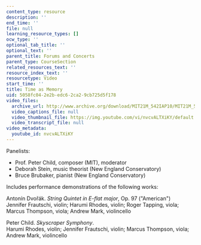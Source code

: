 ```yaml
---
content_type: resource
description: ''
end_time: ''
file: null
learning_resource_types: []
ocw_type: ''
optional_tab_title: ''
optional_text: ''
parent_title: Forums and Concerts
parent_type: CourseSection
related_resources_text: ''
resource_index_text: ''
resourcetype: Video
start_time: ''
title: Time as Memory
uid: 5058fc04-2e2b-edc6-2ca2-9cb725d5f178
video_files:
  archive_url: http://www.archive.org/download/MIT21M_542IAP10/MIT21M_542IAP10forum2_300k.mp4
  video_captions_file: null
  video_thumbnail_file: https://img.youtube.com/vi/nvcvALTXiKY/default.jpg
  video_transcript_file: null
video_metadata:
  youtube_id: nvcvALTXiKY
---
```


Panelists:

*   Prof. Peter Child, composer (MIT), moderator
*   Deborah Stein, music theorist (New England Conservatory)
*   Bruce Brubaker, pianist (New England Conservatory)

Includes performance demonstrations of the following works:

Antonín Dvořák. _String Quintet in E-flat major_, Op. 97 ("American")  
Jennifer Frautschi, violin; Harumi Rhodes, violin; Roger Tapping, viola; Marcus Thompson, viola; Andrew Mark, violincello

Peter Child. _Skyscraper Symphony_.  
Harumi Rhodes, violin; Jennifer Frautschi, violin; Marcus Thompson, viola; Andrew Mark, violincello




